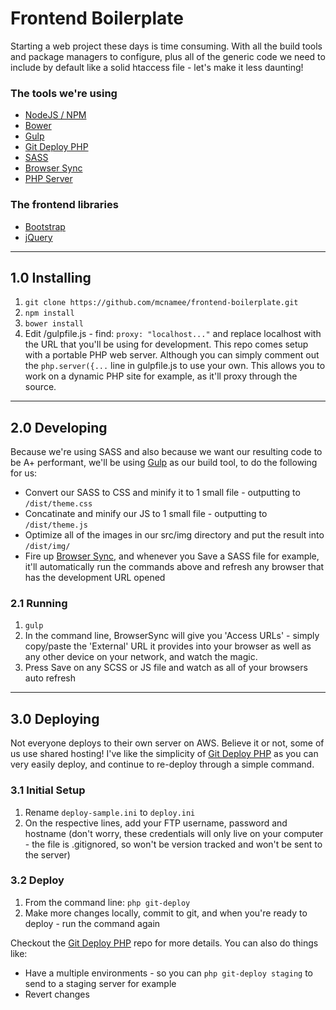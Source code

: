 # Frontend Boilerplate
Starting a web project these days is time consuming. With all the build tools and package managers to configure, plus all of the generic code we need to include by default like a solid htaccess file - let's make it less daunting!

### The tools we're using
- [NodeJS / NPM](https://nodejs.org/en/)
- [Bower](http://bower.io/)
- [Gulp](http://gulpjs.com/)
- [Git Deploy PHP](https://github.com/BrunoDeBarros/git-deploy-php)
- [SASS](http://sass-lang.com/)
- [Browser Sync](https://www.browsersync.io/)
- [PHP Server](https://www.npmjs.com/package/gulp-connect-php)

### The frontend libraries
- [Bootstrap](http://getbootstrap.com/)
- [jQuery](https://jquery.com/)

***

## 1.0 Installing
1. `git clone https://github.com/mcnamee/frontend-boilerplate.git`
2. `npm install`
3. `bower install`
4. Edit /gulpfile.js - find: `proxy: "localhost..."` and replace localhost with the URL that you'll be using for development. This repo comes setup with a portable PHP web server. Although you can simply comment out the `php.server({...` line in gulpfile.js to use your own. This allows you to work on a dynamic PHP site for example, as it'll proxy through the source.

***

## 2.0 Developing
Because we're using SASS and also because we want our resulting code to be A+ performant, we'll be using [Gulp](http://gulpjs.com/) as our build tool, to do the following for us:
- Convert our SASS to CSS and minify it to 1 small file - outputting to `/dist/theme.css`
- Concatinate and minify our JS to 1 small file - outputting to `/dist/theme.js`
- Optimize all of the images in our src/img directory and put the result into `/dist/img/`
- Fire up [Browser Sync](https://www.browsersync.io/), and whenever you Save a SASS file for example, it'll automatically run the commands above and refresh any browser that has the development URL opened

### 2.1 Running
1. `gulp`
2. In the command line, BrowserSync will give you 'Access URLs' - simply copy/paste the 'External' URL it provides into your browser as well as any other device on your network, and watch the magic.
3. Press Save on any SCSS or JS file and watch as all of your browsers auto refresh

***

## 3.0 Deploying
Not everyone deploys to their own server on AWS. Believe it or not, some of us use shared hosting!
I've like the simplicity of [Git Deploy PHP](https://github.com/BrunoDeBarros/git-deploy-php) as you can very easily deploy, and continue to re-deploy through a simple command.

### 3.1 Initial Setup
1. Rename `deploy-sample.ini` to `deploy.ini`
2. On the respective lines, add your FTP username, password and hostname (don't worry, these credentials will only live on your computer - the file is .gitignored, so won't be version tracked and won't be sent to the server)

### 3.2 Deploy
1. From the command line: `php git-deploy`
2. Make more changes locally, commit to git, and when you're ready to deploy - run the command again

Checkout the [Git Deploy PHP](https://github.com/BrunoDeBarros/git-deploy-php) repo for more details. You can also do things like:
- Have a multiple environments - so you can `php git-deploy staging` to send to a staging server for example
- Revert changes

